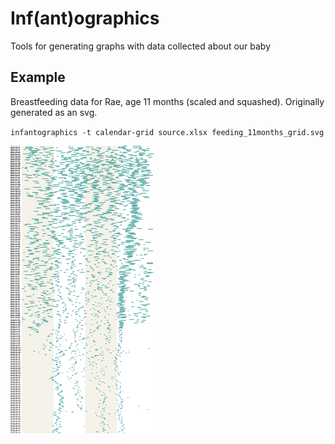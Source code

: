 # Inf(ant)ographics

Tools for generating graphs with data collected about our baby

## Example

Breastfeeding data for Rae, age 11 months (scaled and squashed). Originally generated as an svg.

`infantographics -t calendar-grid source.xlsx feeding_11months_grid.svg`

![breastfeeding grid, 11 months](feeding_11months_grid.png)
